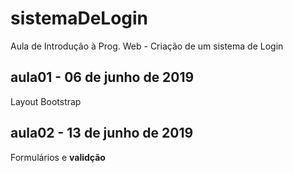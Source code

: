 # sistemaDeLogin
Aula de Introdução à Prog. Web - Criação de um sistema de Login

## aula01 - 06 de junho de 2019
Layout Bootstrap

## aula02 - 13 de junho de 2019
Formulários e **validção**



